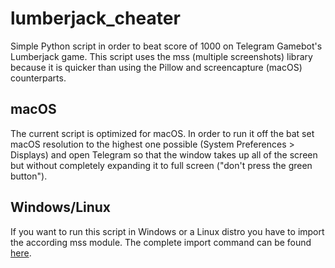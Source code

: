 # lumberjack_cheater
Simple Python script in order to beat score of 1000 on Telegram Gamebot's Lumberjack game.
This script uses the mss (multiple screenshots) library because it is quicker than using the Pillow and screencapture (macOS) counterparts.

## macOS
The current script is optimized for macOS. In order to run it off the bat set macOS resolution to the highest one possible (System Preferences > Displays) and open Telegram so that the window takes up all of the screen but without completely expanding it to full screen ("don't press the green button").

## Windows/Linux
If you want to run this script in Windows or a Linux distro you have to import the according mss module. The complete import command can be found [here](https://python-mss.readthedocs.io/usage.html#import).
